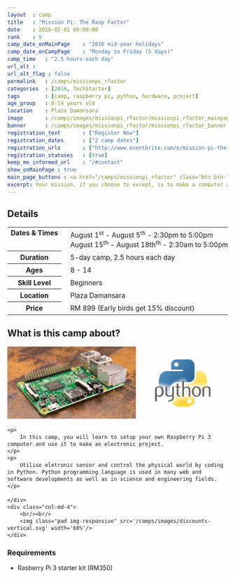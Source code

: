 ```yaml
---
layout	: camp
title 	: "Mission Pi: The Rasp Factor"
date  	: 2016-05-01 09:00:00
rank    : 5
camp_date_onMainPage 	: "2016 mid-year holidays" 
camp_date_onCampPage 	: "Monday to Friday (5 days)"
camp_time	: "2.5 hours each day"
url_alt : 
url_alt_flag : false
permalink   : /camps/missionpi_rfactor
categories  : [2016, TechStarter]
tags    	: [camp, raspberry pi, python, hardware, project]
age_group 	: 8-14 years old
location	: Plaza Damansara
image		: /camps/images/missionpi_rfactor/missionpi_rfactor_mainpage.png
banner		: /camps/images/missionpi_rfactor/missionpi_rfactor_banner.png
registration_text       : ["Register Now"]
registration_dates	    : ["2 camp dates"]
registration_urls	    : ["http://www.eventbrite.com/e/mission-pi-the-rasp-factor-tickets-25115707758"]
registration_statuses	: [true]
keep_me_informed_url	: "/#contact"
show_onMainPage : true
main_page_buttons : <a href="/camps/missionpi_rfactor" class="btn btn-lg pad-c btn-primary-pale">5-day Camp</a>
excerpt: Your mission, if you choose to except, is to make a computer and make a hardware project
---
```


<div class="row">
    <div class="col-md-8">

<h2>Details</h2>
<table style="white-space: nowrap; font-size:110%">
    <col width="13%">
    <col width="3%">
    <col width="84%">
    <tr>
		<th style="vertical-align: top;">Dates & Times</th>
        <td/>
		<td style='padding:5px 10px 5px 5px'>
            August 1<sup>st</sup> - August 5<sup>th</sup> - 2:30pm to 5:00pm<br>
            August 15<sup>th</sup> - August 18th<sup>th</sup> - 2:30am to 5:00pm
        </td>
	</tr>
    <tr>
		<th>Duration</th>
        <td/>
		<td style='padding:5px 10px 5px 5px'>5-day camp, 2.5 hours each day</td>
	</tr>
	<tr>
		<th>Ages</th>
        <td/>
		<td style='padding:5px 10px 5px 5px'>8 - 14</td>
	</tr>	
	<tr>
		<th>Skill Level</th>
        <td/>
		<td style='padding:5px 10px 5px 5px'>Beginners</td>
	</tr>
    <tr>
		<th>Location</th>
        <td/>
		<td style='padding:5px 10px 5px 5px'>Plaza Damansara</td>
	</tr>
    <tr>
		<th>Price</th>
        <td/>
		<td style='padding:5px 10px 5px 5px'>RM 899 (Early birds get 15% discount)</td>
	</tr>
</table>

<h2>What is this camp about?</h2>
    <img class="pad img-responsive" src='/camps/images/missionpi_rfactor/missionpi_rfactor.png' />
    
    <p>
        In this camp, you will learn to setup your own Raspberry Pi 3 computer and use it to make an electronic project.
    </p>
    <p>
        Utilise eletronic sensor and control the physical world by coding in Python. Python programming language is used in many web and software developments as well as in science and engineering fields.
    </p>
    
    </div>
    <div class="col-md-4">
        <br/><br/>
        <img class="pad img-responsive" src='/camps/images/discounts-vertical.svg' width='60%'/>
    </div>
</div>

<h3>Requirements</h3>
<ul>
<li>Rasberry Pi 3 starter kit (RM350)</li>
</ul>

